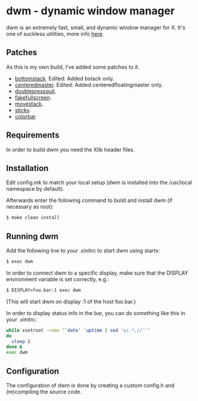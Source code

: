 # dwm - dynamic window manager

dwm is an extremely fast, small, and dynamic window manager for X. It's one of suckless utilities, more info [here](https://dwm.suckless.org/).

## Patches

As this is my own build, I've added some patches to it.

- [bottomstack](https://dwm.suckless.org/patches/bottomstack/). Edited: Added bstack only.
- [centeredmaster](https://dwm.suckless.org/patches/centeredmaster/). Edited: Added centeredfloatingmaster only.
- [doublepressquit](https://dwm.suckless.org/patches/doublepressquit/).
- [fakefullscreen](https://dwm.suckless.org/patches/fakefullscreen/).
- [movestack](https://dwm.suckless.org/patches/movestack/).
- [sticky](https://dwm.suckless.org/patches/sticky/).
- [colorbar](https://dwm.suckless.org/patches/colorbar/)

## Requirements

In order to build dwm you need the Xlib header files.

## Installation

Edit config.mk to match your local setup (dwm is installed into
the /usr/local namespace by default).

Afterwards enter the following command to build and install dwm (if
necessary as root):

```bash
$ make clean install
```

## Running dwm

Add the following line to your .xinitrc to start dwm using startx:

```bash
$ exec dwm
```

In order to connect dwm to a specific display, make sure that
the DISPLAY environment variable is set correctly, e.g.:

```bash
$ DISPLAY=foo.bar:1 exec dwm
```

(This will start dwm on display :1 of the host foo.bar.)

In order to display status info in the bar, you can do something
like this in your .xinitrc:

```bash
while xsetroot -name "`date` `uptime | sed 's/.*,//'`"
do
  sleep 1
done &
exec dwm
```

## Configuration

The configuration of dwm is done by creating a custom config.h
and (re)compiling the source code.
